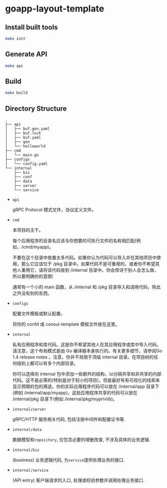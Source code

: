 goapp-layout-template
===

## Install built tools
```sh
make init
```

## Generate API
```sh
make api
```

## Build
```sh
make build
```

## Directory Structure
```
.
├── api
│   ├── buf.gen.yaml
│   ├── buf.lock
│   ├── buf.yaml
│   ├── gen
│   └── helloworld
├── cmd
│   └── main.go
├── configs
│   └── config.yaml
└── internal
    ├── biz
    ├── conf
    ├── data
    ├── server
    └── service
```

- `api`

    gRPC Protocol 模式文件，协议定义文件。

- `cmd`

    本项目的主干。

    每个应用程序的目录名应该与你想要的可执行文件的名称相匹配(例如，/cmd/myapp)。
    
    不要在这个目录中放置太多代码。如果你认为代码可以导入并在其他项目中使用，那么它应该位于 /pkg 目录中。如果代码不是可重用的，或者你不希望其他人重用它，请将该代码放到 /internal 目录中。你会惊讶于别人会怎么做，所以要明确你的意图!
    
    通常有一个小的 main 函数，从 /internal 和 /pkg 目录导入和调用代码，除此之外没有别的东西。

- `configs`
    
    配置文件模板或默认配置。

    将你的 confd 或 consul-template 模板文件放在这里。

- `internal`
    
    私有应用程序和库代码。这是你不希望其他人在其应用程序或库中导入代码。请注意，这个布局模式是由 Go 编译器本身执行的。有关更多细节，请参阅Go 1.4 release notes 。注意，你并不局限于顶级 internal 目录。在项目树的任何级别上都可以有多个内部目录。

    你可以选择向 internal 包中添加一些额外的结构，以分隔共享和非共享的内部代码。这不是必需的(特别是对于较小的项目)，但是最好有有可视化的线索来显示预期的包的用途。你的实际应用程序代码可以放在 /internal/app 目录下(例如 /internal/app/myapp)，这些应用程序共享的代码可以放在 /internal/pkg 目录下(例如 /internal/pkg/myprivlib)。


- `internal/server`

    gRPC/HTTP 服务相关代码, 包括注册中间件和配置证书等.

- `internal/data`

    数据模型和`repository`, 仅包含必要的增删改查, 不涉及具体的业务逻辑.

- `internal/biz`
    
    (business) 业务逻辑代码, 为`service`提供处理业务的接口.

- `internal/service`

    (API entry) 客户端请求的入口, 处理或校验参数并调用处理业务接口.
